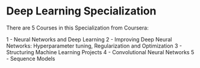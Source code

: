 # Deep Learning Specialization

There are 5 Courses in this Specialization from Coursera:

1 - Neural Networks and Deep Learning
2 - Improving Deep Neural Networks: Hyperparameter tuning, Regularization and Optimization
3 - Structuring Machine Learning Projects
4 - Convolutional Neural Networks
5 - Sequence Models




